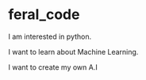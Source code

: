 # feral_code
 I am interested in python.
 
 
 I want to learn about Machine Learning.
 
 
I want to create my own A.I
